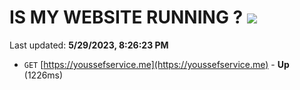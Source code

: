 # IS MY WEBSITE RUNNING ? [![](https://img.shields.io/static/v1?label=Sponsor&message=%E2%9D%A4&logo=GitHub&color=%23fe8e86)](https://github.com/sponsors/<username>)

Last updated: **5/29/2023, 8:26:23 PM**

- `GET` [https://youssefservice.me](https://youssefservice.me) - **Up** (1226ms)
